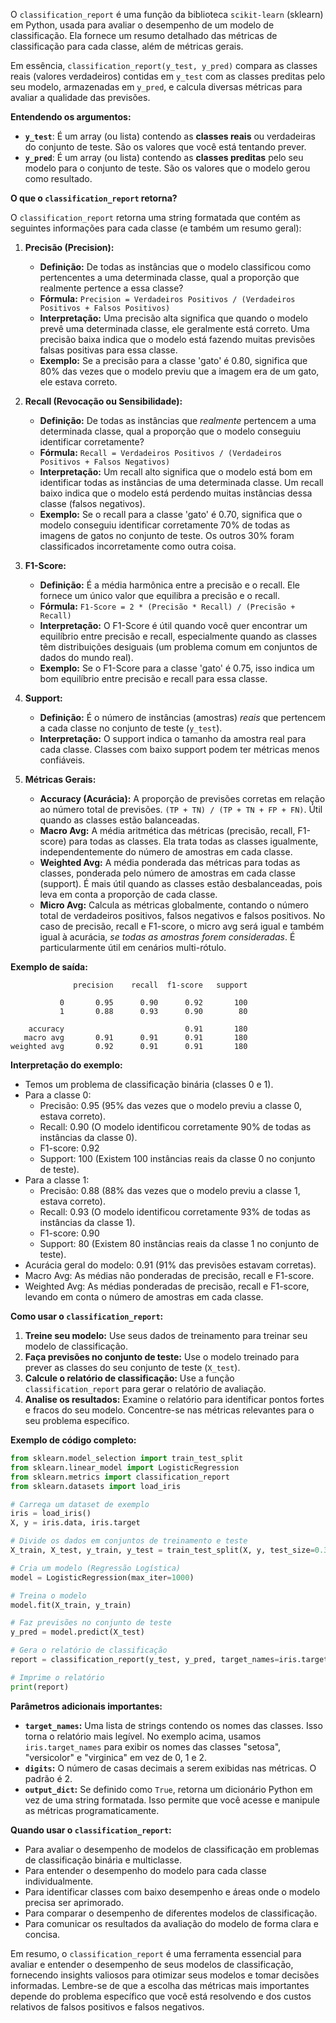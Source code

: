 O `classification_report` é uma função da biblioteca `scikit-learn` (sklearn) em Python, usada para avaliar o desempenho de um modelo de classificação. Ela fornece um resumo detalhado das métricas de classificação para cada classe, além de métricas gerais.

Em essência, `classification_report(y_test, y_pred)` compara as classes reais (valores verdadeiros) contidas em `y_test` com as classes preditas pelo seu modelo, armazenadas em `y_pred`, e calcula diversas métricas para avaliar a qualidade das previsões.

**Entendendo os argumentos:**

*   **`y_test`**:  É um array (ou lista) contendo as **classes reais** ou verdadeiras do conjunto de teste.  São os valores que você está tentando prever.
*   **`y_pred`**: É um array (ou lista) contendo as **classes preditas** pelo seu modelo para o conjunto de teste. São os valores que o modelo gerou como resultado.

**O que o `classification_report` retorna?**

O `classification_report` retorna uma string formatada que contém as seguintes informações para cada classe (e também um resumo geral):

1.  **Precisão (Precision):**

    *   **Definição:** De todas as instâncias que o modelo classificou como pertencentes a uma determinada classe, qual a proporção que realmente pertence a essa classe?
    *   **Fórmula:** `Precision = Verdadeiros Positivos / (Verdadeiros Positivos + Falsos Positivos)`
    *   **Interpretação:** Uma precisão alta significa que quando o modelo prevê uma determinada classe, ele geralmente está correto.  Uma precisão baixa indica que o modelo está fazendo muitas previsões falsas positivas para essa classe.
    *   **Exemplo:** Se a precisão para a classe 'gato' é 0.80, significa que 80% das vezes que o modelo previu que a imagem era de um gato, ele estava correto.

2.  **Recall (Revocação ou Sensibilidade):**

    *   **Definição:** De todas as instâncias que *realmente* pertencem a uma determinada classe, qual a proporção que o modelo conseguiu identificar corretamente?
    *   **Fórmula:** `Recall = Verdadeiros Positivos / (Verdadeiros Positivos + Falsos Negativos)`
    *   **Interpretação:** Um recall alto significa que o modelo está bom em identificar todas as instâncias de uma determinada classe. Um recall baixo indica que o modelo está perdendo muitas instâncias dessa classe (falsos negativos).
    *   **Exemplo:** Se o recall para a classe 'gato' é 0.70, significa que o modelo conseguiu identificar corretamente 70% de todas as imagens de gatos no conjunto de teste.  Os outros 30% foram classificados incorretamente como outra coisa.

3.  **F1-Score:**

    *   **Definição:** É a média harmônica entre a precisão e o recall. Ele fornece um único valor que equilibra a precisão e o recall.
    *   **Fórmula:** `F1-Score = 2 * (Precisão * Recall) / (Precisão + Recall)`
    *   **Interpretação:** O F1-Score é útil quando você quer encontrar um equilíbrio entre precisão e recall, especialmente quando as classes têm distribuições desiguais (um problema comum em conjuntos de dados do mundo real).
    *   **Exemplo:** Se o F1-Score para a classe 'gato' é 0.75, isso indica um bom equilíbrio entre precisão e recall para essa classe.

4.  **Support:**

    *   **Definição:** É o número de instâncias (amostras) *reais* que pertencem a cada classe no conjunto de teste (`y_test`).
    *   **Interpretação:** O support indica o tamanho da amostra real para cada classe.  Classes com baixo support podem ter métricas menos confiáveis.

5.  **Métricas Gerais:**

    *   **Accuracy (Acurácia):** A proporção de previsões corretas em relação ao número total de previsões. `(TP + TN) / (TP + TN + FP + FN)`.  Útil quando as classes estão balanceadas.
    *   **Macro Avg:** A média aritmética das métricas (precisão, recall, F1-score) para todas as classes. Ela trata todas as classes igualmente, independentemente do número de amostras em cada classe.
    *   **Weighted Avg:** A média ponderada das métricas para todas as classes, ponderada pelo número de amostras em cada classe (support).  É mais útil quando as classes estão desbalanceadas, pois leva em conta a proporção de cada classe.
    *   **Micro Avg:** Calcula as métricas globalmente, contando o número total de verdadeiros positivos, falsos negativos e falsos positivos.  No caso de precisão, recall e F1-score, o micro avg será igual e também igual à acurácia, *se todas as amostras forem consideradas*.  É particularmente útil em cenários multi-rótulo.

**Exemplo de saída:**

```
              precision    recall  f1-score   support

           0       0.95      0.90      0.92       100
           1       0.88      0.93      0.90        80

    accuracy                           0.91       180
   macro avg       0.91      0.91      0.91       180
weighted avg       0.92      0.91      0.91       180
```

**Interpretação do exemplo:**

*   Temos um problema de classificação binária (classes 0 e 1).
*   Para a classe 0:
    *   Precisão: 0.95 (95% das vezes que o modelo previu a classe 0, estava correto).
    *   Recall: 0.90 (O modelo identificou corretamente 90% de todas as instâncias da classe 0).
    *   F1-score: 0.92
    *   Support: 100 (Existem 100 instâncias reais da classe 0 no conjunto de teste).
*   Para a classe 1:
    *   Precisão: 0.88 (88% das vezes que o modelo previu a classe 1, estava correto).
    *   Recall: 0.93 (O modelo identificou corretamente 93% de todas as instâncias da classe 1).
    *   F1-score: 0.90
    *   Support: 80 (Existem 80 instâncias reais da classe 1 no conjunto de teste).
*   Acurácia geral do modelo: 0.91 (91% das previsões estavam corretas).
*   Macro Avg: As médias não ponderadas de precisão, recall e F1-score.
*   Weighted Avg: As médias ponderadas de precisão, recall e F1-score, levando em conta o número de amostras em cada classe.

**Como usar o `classification_report`:**

1.  **Treine seu modelo:** Use seus dados de treinamento para treinar seu modelo de classificação.
2.  **Faça previsões no conjunto de teste:** Use o modelo treinado para prever as classes do seu conjunto de teste (`X_test`).
3.  **Calcule o relatório de classificação:** Use a função `classification_report` para gerar o relatório de avaliação.
4.  **Analise os resultados:** Examine o relatório para identificar pontos fortes e fracos do seu modelo. Concentre-se nas métricas relevantes para o seu problema específico.

**Exemplo de código completo:**

```python
from sklearn.model_selection import train_test_split
from sklearn.linear_model import LogisticRegression
from sklearn.metrics import classification_report
from sklearn.datasets import load_iris

# Carrega um dataset de exemplo
iris = load_iris()
X, y = iris.data, iris.target

# Divide os dados em conjuntos de treinamento e teste
X_train, X_test, y_train, y_test = train_test_split(X, y, test_size=0.3, random_state=42)

# Cria um modelo (Regressão Logística)
model = LogisticRegression(max_iter=1000)

# Treina o modelo
model.fit(X_train, y_train)

# Faz previsões no conjunto de teste
y_pred = model.predict(X_test)

# Gera o relatório de classificação
report = classification_report(y_test, y_pred, target_names=iris.target_names)

# Imprime o relatório
print(report)
```

**Parâmetros adicionais importantes:**

*   **`target_names`:**  Uma lista de strings contendo os nomes das classes. Isso torna o relatório mais legível. No exemplo acima, usamos `iris.target_names` para exibir os nomes das classes "setosa", "versicolor" e "virginica" em vez de 0, 1 e 2.
*   **`digits`:** O número de casas decimais a serem exibidas nas métricas. O padrão é 2.
*   **`output_dict`:** Se definido como `True`, retorna um dicionário Python em vez de uma string formatada. Isso permite que você acesse e manipule as métricas programaticamente.

**Quando usar o `classification_report`:**

*   Para avaliar o desempenho de modelos de classificação em problemas de classificação binária e multiclasse.
*   Para entender o desempenho do modelo para cada classe individualmente.
*   Para identificar classes com baixo desempenho e áreas onde o modelo precisa ser aprimorado.
*   Para comparar o desempenho de diferentes modelos de classificação.
*   Para comunicar os resultados da avaliação do modelo de forma clara e concisa.

Em resumo, o `classification_report` é uma ferramenta essencial para avaliar e entender o desempenho de seus modelos de classificação, fornecendo insights valiosos para otimizar seus modelos e tomar decisões informadas.  Lembre-se de que a escolha das métricas mais importantes depende do problema específico que você está resolvendo e dos custos relativos de falsos positivos e falsos negativos.
